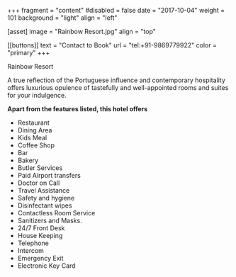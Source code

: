  +++
fragment = "content"
#disabled = false
date = "2017-10-04"
weight = 101
background = "light"
align = "left"

[asset]
  image = "Rainbow Resort.jpg"
  align = "top"

 [[buttons]]
  text = "Contact to Book"
  url = "tel:+91-9869779922"
  color = "primary"
+++


Rainbow Resort

A true reflection of the Portuguese influence and contemporary hospitality offers luxurious opulence of tastefully and well-appointed rooms and suites for your indulgence.

**Apart from the features listed, this hotel offers**
- Restaurant
- Dining Area
- Kids Meal
- Coffee Shop
- Bar
- Bakery
- Butler Services
- Paid Airport transfers
- Doctor on Call
- Travel Assistance
- Safety and hygiene
- Disinfectant wipes
- Contactless Room Service
- Sanitizers and Masks.
- 24/7 Front Desk
- House Keeping
- Telephone
- Intercom
- Emergency Exit
- Electronic Key Card
